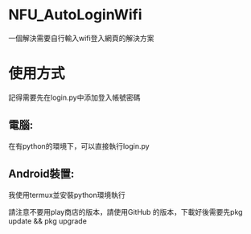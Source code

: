 # NFU_AutoLoginWifi
一個解決需要自行輸入wifi登入網頁的解決方案

# 使用方式
記得需要先在login.py中添加登入帳號密碼

## 電腦:
在有python的環境下，可以直接執行login.py

## Android裝置:
我使用termux並安裝python環境執行

請注意不要用play商店的版本，請使用GitHub 的版本，下載好後需要先pkg update && pkg upgrade

